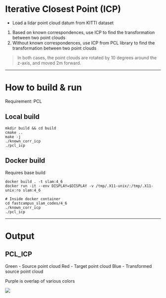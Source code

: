 # Iterative Closest Point (ICP)

- Load a lidar point cloud datum from KITTI dataset
1. Based on known correspondences, use ICP to find the transformation between two point clouds
2. Without known correspondences, use ICP from PCL library to find the transformation between two point clouds

> In both cases, the point clouds are rotated by 10 degrees around the z-axis, and moved 2m forward.

---

# How to build & run

Requirement: PCL

## Local build

```
mkdir build && cd build
cmake ..
make -j
./known_corr_icp
./pcl_icp
```

## Docker build 

Requires base build

```
docker build . -t slam:4_6
docker run -it --env DISPLAY=$DISPLAY -v /tmp/.X11-unix/:/tmp/.X11-unix:ro slam:4_6

# Inside docker container
cd fastcampus_slam_codes/4_6
./known_corr_icp
./pcl_icp
```

---

# Output

## PCL_ICP

Green - Source point cloud
Red - Target point cloud
Blue - Transformed source point cloud

Purple is overlap of various colors

![](output.png)